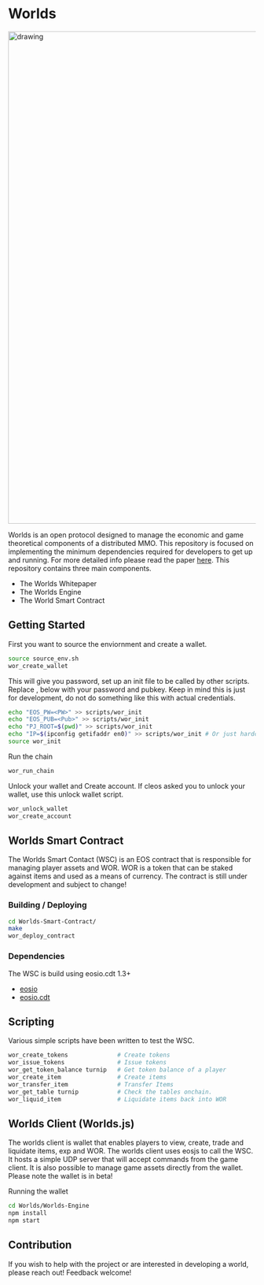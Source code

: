 # Worlds

<img src="Graphics/Header.png" alt="drawing" width="1000"/>

Worlds is an open protocol designed to manage the economic and game theoretical components of a distributed MMO. This repository is focused on implementing the minimum dependencies required for developers to get up and running. For more detailed info please read the paper [here](https://github.com/Machine-Hum/Worlds/blob/master/Worlds-Whitepaper/worlds/whitepaper.pdf). This repository contains three main components.

* The Worlds Whitepaper
* The Worlds Engine
* The World Smart Contract

## Getting Started
First you want to source the enviornment and create a wallet.
```bash
source source_env.sh
wor_create_wallet
```

This will give you password, set up an init file to be called by other scripts.
Replace <PW>, <Pub> below with your password and pubkey. Keep in mind this is just
for development, do not do something like this with actual credentials.
```bash
echo "EOS_PW=<PW>" >> scripts/wor_init
echo "EOS_PUB=<Pub>" >> scripts/wor_init
echo "PJ_ROOT=$(pwd)" >> scripts/wor_init
echo "IP=$(ipconfig getifaddr en0)" >> scripts/wor_init # Or just hardcode in your IP address
source wor_init
```

Run the chain
```bash
wor_run_chain
```

Unlock your wallet and Create account. If cleos asked you to unlock your wallet,
use this unlock wallet script.
```bash
wor_unlock_wallet
wor_create_account
```

## Worlds Smart Contract 
The Worlds Smart Contact (WSC) is an EOS contract that is responsible for
managing player assets and WOR. WOR is a token that can be staked against items
and used as a means of currency. The contract is still under development and
subject to change!

### Building / Deploying
```bash
cd Worlds-Smart-Contract/  
make
wor_deploy_contract
```

### Dependencies
The WSC is build using eosio.cdt 1.3+
* [eosio](https://github.com/EOSIO/eos)
* [eosio.cdt](https://github.com/EOSIO/eosio.cdt)

## Scripting
Various simple scripts have been written to test the WSC. 

```bash
wor_create_tokens              # Create tokens
wor_issue_tokens               # Issue tokens
wor_get_token_balance turnip   # Get token balance of a player
wor_create_item                # Create items
wor_transfer_item              # Transfer Items
wor_get_table turnip           # Check the tables onchain.
wor_liquid_item                # Liquidate items back into WOR
```

## Worlds Client (Worlds.js)
The worlds client is wallet that enables players to view, create, trade and liquidate items, exp and WOR. The worlds client uses eosjs to call the WSC. It hosts a simple UDP server that will accept commands from the game client. It is also possible to manage game assets directly from the wallet. Please note the wallet is in beta!

Running the wallet
```bash
cd Worlds/Worlds-Engine
npm install
npm start
```

## Contribution
If you wish to help with the project or are interested in developing a world, please reach out! Feedback welcome!
